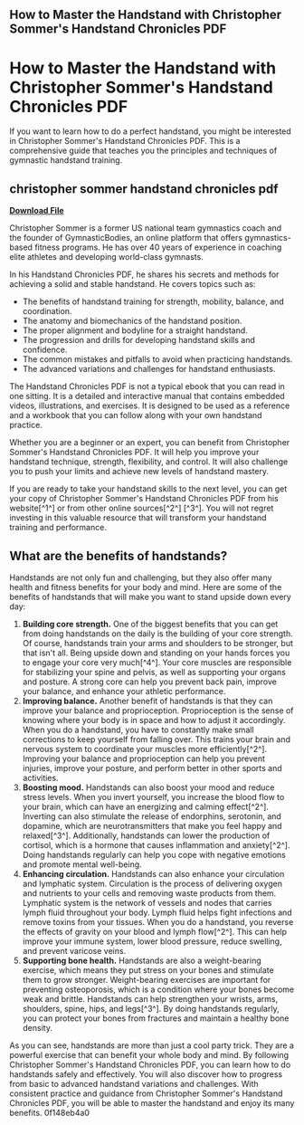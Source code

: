 ## How to Master the Handstand with Christopher Sommer's Handstand Chronicles PDF

  
# How to Master the Handstand with Christopher Sommer's Handstand Chronicles PDF
  
If you want to learn how to do a perfect handstand, you might be interested in Christopher Sommer's Handstand Chronicles PDF. This is a comprehensive guide that teaches you the principles and techniques of gymnastic handstand training.
 
## christopher sommer handstand chronicles pdf


[**Download File**](https://www.google.com/url?q=https%3A%2F%2Fblltly.com%2F2tKUo6&sa=D&sntz=1&usg=AOvVaw2KpTecUTrv_mbNBDrQB-Vn)

  
Christopher Sommer is a former US national team gymnastics coach and the founder of GymnasticBodies, an online platform that offers gymnastics-based fitness programs. He has over 40 years of experience in coaching elite athletes and developing world-class gymnasts.
  
In his Handstand Chronicles PDF, he shares his secrets and methods for achieving a solid and stable handstand. He covers topics such as:
  
- The benefits of handstand training for strength, mobility, balance, and coordination.
- The anatomy and biomechanics of the handstand position.
- The proper alignment and bodyline for a straight handstand.
- The progression and drills for developing handstand skills and confidence.
- The common mistakes and pitfalls to avoid when practicing handstands.
- The advanced variations and challenges for handstand enthusiasts.

The Handstand Chronicles PDF is not a typical ebook that you can read in one sitting. It is a detailed and interactive manual that contains embedded videos, illustrations, and exercises. It is designed to be used as a reference and a workbook that you can follow along with your own handstand practice.
  
Whether you are a beginner or an expert, you can benefit from Christopher Sommer's Handstand Chronicles PDF. It will help you improve your handstand technique, strength, flexibility, and control. It will also challenge you to push your limits and achieve new levels of handstand mastery.
  
If you are ready to take your handstand skills to the next level, you can get your copy of Christopher Sommer's Handstand Chronicles PDF from his website[^1^] or from other online sources[^2^] [^3^]. You will not regret investing in this valuable resource that will transform your handstand training and performance.
  
## What are the benefits of handstands?
  
Handstands are not only fun and challenging, but they also offer many health and fitness benefits for your body and mind. Here are some of the benefits of handstands that will make you want to stand upside down every day:

1. **Building core strength.** One of the biggest benefits that you can get from doing handstands on the daily is the building of your core strength. Of course, handstands train your arms and shoulders to be stronger, but that isn't all. Being upside down and standing on your hands forces you to engage your core very much[^4^]. Your core muscles are responsible for stabilizing your spine and pelvis, as well as supporting your organs and posture. A strong core can help you prevent back pain, improve your balance, and enhance your athletic performance.
2. **Improving balance.** Another benefit of handstands is that they can improve your balance and proprioception. Proprioception is the sense of knowing where your body is in space and how to adjust it accordingly. When you do a handstand, you have to constantly make small corrections to keep yourself from falling over. This trains your brain and nervous system to coordinate your muscles more efficiently[^2^]. Improving your balance and proprioception can help you prevent injuries, improve your posture, and perform better in other sports and activities.
3. **Boosting mood.** Handstands can also boost your mood and reduce stress levels. When you invert yourself, you increase the blood flow to your brain, which can have an energizing and calming effect[^2^]. Inverting can also stimulate the release of endorphins, serotonin, and dopamine, which are neurotransmitters that make you feel happy and relaxed[^3^]. Additionally, handstands can lower the production of cortisol, which is a hormone that causes inflammation and anxiety[^2^]. Doing handstands regularly can help you cope with negative emotions and promote mental well-being.
4. **Enhancing circulation.** Handstands can also enhance your circulation and lymphatic system. Circulation is the process of delivering oxygen and nutrients to your cells and removing waste products from them. Lymphatic system is the network of vessels and nodes that carries lymph fluid throughout your body. Lymph fluid helps fight infections and remove toxins from your tissues. When you do a handstand, you reverse the effects of gravity on your blood and lymph flow[^2^]. This can help improve your immune system, lower blood pressure, reduce swelling, and prevent varicose veins.
5. **Supporting bone health.** Handstands are also a weight-bearing exercise, which means they put stress on your bones and stimulate them to grow stronger. Weight-bearing exercises are important for preventing osteoporosis, which is a condition where your bones become weak and brittle. Handstands can help strengthen your wrists, arms, shoulders, spine, hips, and legs[^3^]. By doing handstands regularly, you can protect your bones from fractures and maintain a healthy bone density.

As you can see, handstands are more than just a cool party trick. They are a powerful exercise that can benefit your whole body and mind. By following Christopher Sommer's Handstand Chronicles PDF, you can learn how to do handstands safely and effectively. You will also discover how to progress from basic to advanced handstand variations and challenges. With consistent practice and guidance from Christopher Sommer's Handstand Chronicles PDF, you will be able to master the handstand and enjoy its many benefits.
 0f148eb4a0
